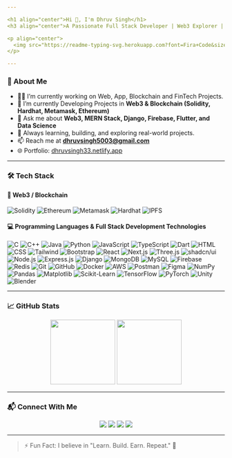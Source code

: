 ```yaml
---

<h1 align="center">Hi 👋, I'm Dhruv Singh</h1>
<h3 align="center">A Passionate Full Stack Developer | Web3 Explorer | FinTech Enthusiast</h3>

<p align="center">
  <img src="https://readme-typing-svg.herokuapp.com?font=Fira+Code&size=22&pause=1000&center=true&vCenter=true&width=435&lines=Full+Stack+Web+Developer;Web3+%7C+Blockchain+Enthusiast;Open+Source+Contributor;Tech+Enthusiast+%F0%9F%92%BB" alt="Typing SVG" />
</p>

---
```


### 🚀 About Me

- 👨‍💻 I’m currently working on Web, App, Blockchain and FinTech Projects.
- 🌱 I’m currently Developing Projects in **Web3 & Blockchain (Solidity, Hardhat, Metamask, Ethereum)**
- 💬 Ask me about **Web3, MERN Stack, Django, Firebase, Flutter, and Data Science**
- 🧠 Always learning, building, and exploring real-world projects.
- 📫 Reach me at **dhruvsingh5003@gmail.com**
- 🌐 Portfolio: [dhruvsingh33.netlify.app](https://dhruvsingh33.netlify.app/)

---


  ### 🛠️ Tech Stack

  #### 🔗 Web3 / Blockchain
  ![Solidity](https://img.shields.io/badge/Solidity-363636?style=flat&logo=solidity&logoColor=white)
  ![Ethereum](https://img.shields.io/badge/Ethereum-3C3C3D?style=flat&logo=ethereum&logoColor=white)
  ![Metamask](https://img.shields.io/badge/Metamask-E2761B?style=flat&logo=metamask&logoColor=white)
  ![Hardhat](https://img.shields.io/badge/Hardhat-F7DF1E?style=flat&logo=javascript&logoColor=black)
  ![IPFS](https://img.shields.io/badge/IPFS-65C2CB?style=flat&logo=ipfs&logoColor=white)


  #### 💻 Programming Languages & Full Stack Development Technologies
  ![C](https://img.shields.io/badge/C-00599C?style=flat&logo=c&logoColor=white)
  ![C++](https://img.shields.io/badge/C%2B%2B-00599C?style=flat&logo=c%2B%2B&logoColor=white)
  ![Java](https://img.shields.io/badge/Java-007396?style=flat&logo=java&logoColor=white)
  ![Python](https://img.shields.io/badge/Python-3776AB?style=flat&logo=python&logoColor=white)
  ![JavaScript](https://img.shields.io/badge/JavaScript-F7DF1E?style=flat&logo=javascript&logoColor=black)
  ![TypeScript](https://img.shields.io/badge/TypeScript-007ACC?style=flat&logo=typescript&logoColor=white)
  ![Dart](https://img.shields.io/badge/Dart-0175C2?style=flat&logo=dart&logoColor=white)
  ![HTML](https://img.shields.io/badge/HTML5-E34F26?style=for-the-badge&logo=html5&logoColor=white)
  ![CSS](https://img.shields.io/badge/CSS3-1572B6?style=for-the-badge&logo=css3&logoColor=white)
  ![Tailwind](https://img.shields.io/badge/Tailwind_CSS-38B2AC?style=for-the-badge&logo=tailwind-css&logoColor=white)
  ![Bootstrap](https://img.shields.io/badge/Bootstrap-563D7C?style=for-the-badge&logo=bootstrap&logoColor=white)
  ![React](https://img.shields.io/badge/React-20232A?style=for-the-badge&logo=react&logoColor=61DAFB)
  ![Next.js](https://img.shields.io/badge/Next.js-000000?style=for-the-badge&logo=next.js&logoColor=white)
  ![Three.js](https://img.shields.io/badge/Three.js-000000?style=for-the-badge&logo=three.js&logoColor=white)
  ![shadcn/ui](https://img.shields.io/badge/ShadCN-111827?style=for-the-badge&logo=react&logoColor=white)
  ![Node.js](https://img.shields.io/badge/Node.js-339933?style=flat&logo=nodedotjs&logoColor=white)
  ![Express.js](https://img.shields.io/badge/Express.js-000000?style=flat&logo=express&logoColor=white)
  ![Django](https://img.shields.io/badge/Django-092E20?style=flat&logo=django&logoColor=white)
  ![MongoDB](https://img.shields.io/badge/MongoDB-47A248?style=flat&logo=mongodb&logoColor=white)
  ![MySQL](https://img.shields.io/badge/MySQL-4479A1?style=flat&logo=mysql&logoColor=white)
  ![Firebase](https://img.shields.io/badge/Firebase-FFCA28?style=flat&logo=firebase&logoColor=black)
  ![Redis](https://img.shields.io/badge/Redis-DC382D?style=flat&logo=redis&logoColor=white)
  ![Git](https://img.shields.io/badge/Git-F05032?style=flat&logo=git&logoColor=white)
  ![GitHub](https://img.shields.io/badge/GitHub-181717?style=flat&logo=github&logoColor=white)
  ![Docker](https://img.shields.io/badge/Docker-2496ED?style=flat&logo=docker&logoColor=white)
  ![AWS](https://img.shields.io/badge/AWS-232F3E?style=flat&logo=amazonaws&logoColor=white)
  ![Postman](https://img.shields.io/badge/Postman-FF6C37?style=flat&logo=postman&logoColor=white)
  ![Figma](https://img.shields.io/badge/Figma-F24E1E?style=flat&logo=figma&logoColor=white)
  ![NumPy](https://img.shields.io/badge/NumPy-013243?style=flat&logo=numpy&logoColor=white)
  ![Pandas](https://img.shields.io/badge/Pandas-150458?style=flat&logo=pandas&logoColor=white)
  ![Matplotlib](https://img.shields.io/badge/Matplotlib-11557C?style=flat)
  ![Scikit-Learn](https://img.shields.io/badge/Scikit--Learn-F7931E?style=flat&logo=scikit-learn&logoColor=white)
  ![TensorFlow](https://img.shields.io/badge/TensorFlow-FF6F00?style=flat&logo=tensorflow&logoColor=white)
  ![PyTorch](https://img.shields.io/badge/PyTorch-EE4C2C?style=flat&logo=pytorch&logoColor=white)
  ![Unity](https://img.shields.io/badge/Unity-000000?style=flat&logo=unity&logoColor=white)
  ![Blender](https://img.shields.io/badge/Blender-F5792A?style=flat&logo=blender&logoColor=white)

---

### 📈 GitHub Stats

<p align="center">
  <img src="https://github-readme-stats.vercel.app/api?username=dhruvsingh33&show_icons=true&theme=radical" height="150"/>
  <img src="https://github-readme-stats.vercel.app/api/top-langs/?username=dhruvsingh33&layout=compact&theme=radical" height="150"/>
</p>

---

### 📬 Connect With Me

<p align="center">
  <a href="https://www.linkedin.com/in/dhruv-singh-93871026b"><img src="https://img.shields.io/badge/LinkedIn-blue?style=for-the-badge&logo=linkedin" /></a>
  <a href="https://x.com/drv_singh_"><img src="https://img.shields.io/badge/Twitter-black?style=for-the-badge&logo=twitter" /></a>
  <a href="mailto:dhruvsingh33@gmail.com"><img src="https://img.shields.io/badge/Email-D00000?style=for-the-badge&logo=gmail&logoColor=white"/></a>
  <a href="https://dhruvsingh33.netlify.app/"><img src="https://img.shields.io/badge/Portfolio-121212?style=for-the-badge&logo=vercel&logoColor=white"/></a>
</p>

---

> ⚡ Fun Fact: I believe in "Learn. Build. Earn. Repeat." 💸
